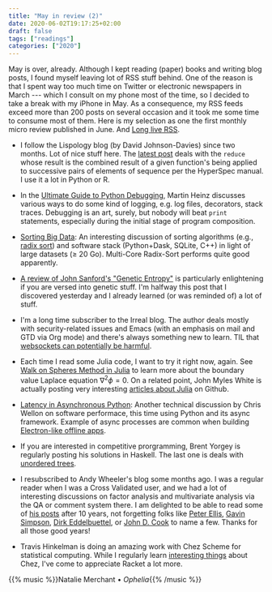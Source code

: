 ```yaml
---
title: "May in review (2)"
date: 2020-06-02T19:17:25+02:00
draft: false
tags: ["readings"]
categories: ["2020"]
---
```


May is over, already. Although I kept reading (paper) books and writing blog posts, I found myself leaving lot of RSS stuff behind. One of the reason is that I spent way too much time on Twitter or electronic newspapers in March --- which I consult on my phone most of the time, so I decided to take a break with my iPhone in May. As a consequence, my RSS feeds exceed more than 200 posts on several occasion and it took me some time to consume most of them. Here is my selection as one the first monthly micro review published in June. And [Long live RSS](https://danielmiessler.com/blog/its-time-to-get-back-into-rss/).

- I follow the Lispology blog (by David Johnson-Davies) since two months. Lot of nice stuff here. The [latest post](http://www.lispology.com/show?JHE) deals with the `reduce` whose result is the combined result of a given function's being applied to successive pairs of elements of sequence per the HyperSpec manual. I use it a lot in Python or R.

- In the [Ultimate Guide to Python Debugging](https://martinheinz.dev/blog/24?utm_source=rss&utm_medium=referral&utm_campaign=blog_post_24), Martin Heinz discusses various ways to do some kind of logging, e.g. log files, decorators, stack traces. Debugging is an art, surely, but nobody will beat `print` statements, especially during the initial stage of program composition.

- [Sorting Big Data](https://martin-thoma.com/sorting-big-data/): An interesting discussion of sorting algorithms (e.g., [radix sort](https://en.wikipedia.org/wiki/Radix_sort)) and software stack (Python+Dask, SQLite, C++) in light of large datasets (≥ 20 Go). Multi-Core Radix-Sort performs quite good apparently.

- [A review of John Sanford's "Genetic Entropy"](https://blog.rongarret.info/2020/05/a-review-of-john-sanfords-genetic.html) is particularly enlightening if you are versed into genetic stuff. I'm halfway this post that I discovered yesterday and I already learned (or was reminded of) a lot of stuff.

- I'm a long time subscriber to the Irreal blog. The author deals mostly with security-related issues and Emacs (with an emphasis on mail and GTD via Org mode) and there's always something new to learn. TIL that [websockets can potentially be harmful](https://irreal.org/blog/?p=8888).

- Each time I read some Julia code, I want to try it right now, again. See [Walk on Spheres Method in Julia](https://philzucker2.nfshost.com/walk-on-spheres-method-in-julia/) to learn more about the boundary value Laplace equation $\nabla^2\phi =0$. On a related point, John Myles White is actually posting very interesting [articles about Julia](https://github.com/johnmyleswhite/julia_tutorials) on Github.

- [Latency in Asynchronous Python](https://nullprogram.com/blog/2020/05/24/): Another technical discussion by Chris Wellon on software performace, this time using Python and its async framework. Example of async processes are common when building [Electron-like offline apps](https://martin-thoma.com/eel/).

- If you are interested in competitive prorgramming, Brent Yorgey is regularly posting his solutions in Haskell. The last one is deals with [unordered trees](https://byorgey.wordpress.com/2020/05/22/competitive-programming-in-haskell-building-unordered-trees/).

- I resubscribed to Andy Wheeler's blog some months ago. I was a regular reader when I was a Cross Validated user, and we had a lot of interesting discussions on factor analysis and multivariate analysis via the QA or comment system there. I am delighted to be able to read some of [his posts](https://andrewpwheeler.com/2020/05/22/conjoint-analysis-of-crime-rankings/) after 10 years, not forgetting folks like [Peter Ellis](http://freerangestats.info/about/), [Gavin Simpson](https://fromthebottomoftheheap.net), [Dirk Eddelbuettel](http://dirk.eddelbuettel.com), or [John D. Cook](https://www.johndcook.com/blog/services-2/,) to name a few. Thanks for all those good years!

- Travis Hinkelman is doing an amazing work with Chez Scheme for statistical computing. While I regularly learn [interesting things](https://www.travishinkelman.com/posts/getting-started-with-akku-package-manager-for-scheme/) about Chez, I've come to appreciate Racket a lot more.

{{% music %}}Natalie Merchant • _Ophelia_{{% /music %}}
